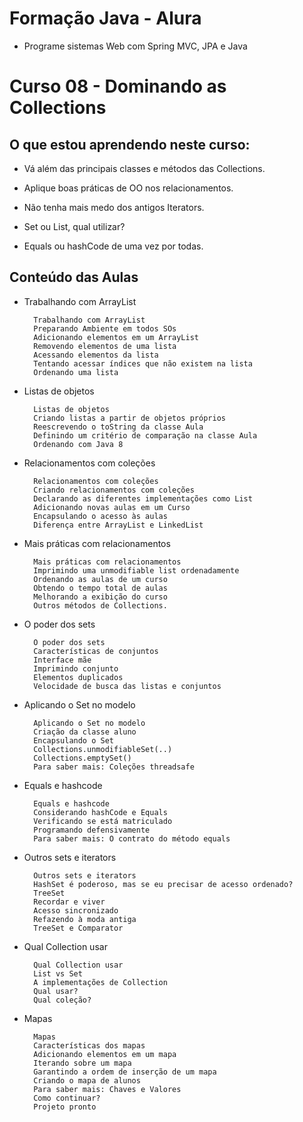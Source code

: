 # Formação Java - Alura
+ Programe sistemas Web com Spring MVC, JPA e Java

# Curso 08 - Dominando as Collections

## O que estou aprendendo neste curso:

+ Vá além das principais classes e métodos das Collections.

+ Aplique boas práticas de OO nos relacionamentos.

+ Não tenha mais medo dos antigos Iterators.

+ Set ou List, qual utilizar?

+ Equals ou hashCode de uma vez por todas.

## Conteúdo das Aulas

+ Trabalhando com ArrayList 
        
        Trabalhando com ArrayList
        Preparando Ambiente em todos SOs
        Adicionando elementos em um ArrayList
        Removendo elementos de uma lista
        Acessando elementos da lista
        Tentando acessar índices que não existem na lista
        Ordenando uma lista

+ Listas de objetos 

        Listas de objetos
        Criando listas a partir de objetos próprios
        Reescrevendo o toString da classe Aula
        Definindo um critério de comparação na classe Aula
        Ordenando com Java 8

+ Relacionamentos com coleções
        
        Relacionamentos com coleções
        Criando relacionamentos com coleções
        Declarando as diferentes implementações como List
        Adicionando novas aulas em um Curso
        Encapsulando o acesso às aulas
        Diferença entre ArrayList e LinkedList

+ Mais práticas com relacionamentos  
                        
        Mais práticas com relacionamentos
        Imprimindo uma unmodifiable list ordenadamente
        Ordenando as aulas de um curso
        Obtendo o tempo total de aulas
        Melhorando a exibição do curso
        Outros métodos de Collections.

+ O poder dos sets

        O poder dos sets
        Características de conjuntos
        Interface mãe
        Imprimindo conjunto
        Elementos duplicados
        Velocidade de busca das listas e conjuntos

+ Aplicando o Set no modelo 
        
        Aplicando o Set no modelo
        Criação da classe aluno
        Encapsulando o Set
        Collections.unmodifiableSet(..)
        Collections.emptySet()
        Para saber mais: Coleções threadsafe

+ Equals e hashcode

        Equals e hashcode
        Considerando hashCode e Equals
        Verificando se está matriculado
        Programando defensivamente
        Para saber mais: O contrato do método equals

+ Outros sets e iterators

        Outros sets e iterators
        HashSet é poderoso, mas se eu precisar de acesso ordenado?
        TreeSet
        Recordar e viver
        Acesso sincronizado
        Refazendo à moda antiga
        TreeSet e Comparator

+ Qual Collection usar

        Qual Collection usar
        List vs Set
        A implementações de Collection
        Qual usar?
        Qual coleção?

+ Mapas
  
        Mapas
        Características dos mapas
        Adicionando elementos em um mapa
        Iterando sobre um mapa
        Garantindo a ordem de inserção de um mapa
        Criando o mapa de alunos
        Para saber mais: Chaves e Valores
        Como continuar?
        Projeto pronto

